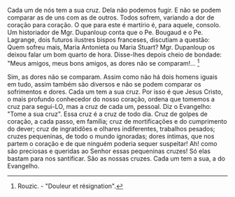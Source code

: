 Cada um de nós tem a sua cruz. Dela não podemos fugir. E não se podem comparar as de uns com as de outros. Todos sofrem, variando a dor de coração para coração. O que para este é martírio é, para aquele, consolo. Um historiador de Mgr. Dupanloup conta que o Pe. Bougaud e o Pe. Lagrange, dois futuros ilustres bispos franceses, discutiam a questão: Quem sofreu mais, Maria Antonieta ou Maria Stuart? Mgr. Dupanloup os deixou falar um bom quarto de hora. Disse-lhes depois cheio de bondade: "Meus amigos, meus bons amigos, as dores não se comparam!\... [^1]

Sim, as dores não se comparam. Assim como não há dois homens iguais em tudo, assim também são diversos e não se podem comparar os sofrimentos e dores. Cada um tem a sua cruz. Por isso é que Jesus Cristo, o mais profundo conhecedor do nosso coração, ordena que tomemos a cruz para segui-LO, mas a cruz de cada um, pessoal. Diz o Evangelho: "Tome a sua cruz". Essa cruz é a cruz de todo dia. Cruz de golpes de coração, a cada passo, em família; cruz de mortificações e do cumprimento do dever; cruz de ingratidões e olhares indiferentes, trabalhos pesados; cruzes pequeninas, de todo o mundo ignoradas; dores íntimas, que nos partem o coração e de que ninguém poderia sequer suspeitar! Ah! como são preciosas e queridas ao Senhor essas pequeninas cruzes! Só elas bastam para nos santificar. São as nossas cruzes. Cada um tem a sua, a do Evangelho.

[^1]: Rouzic. - "Douleur et résignation".